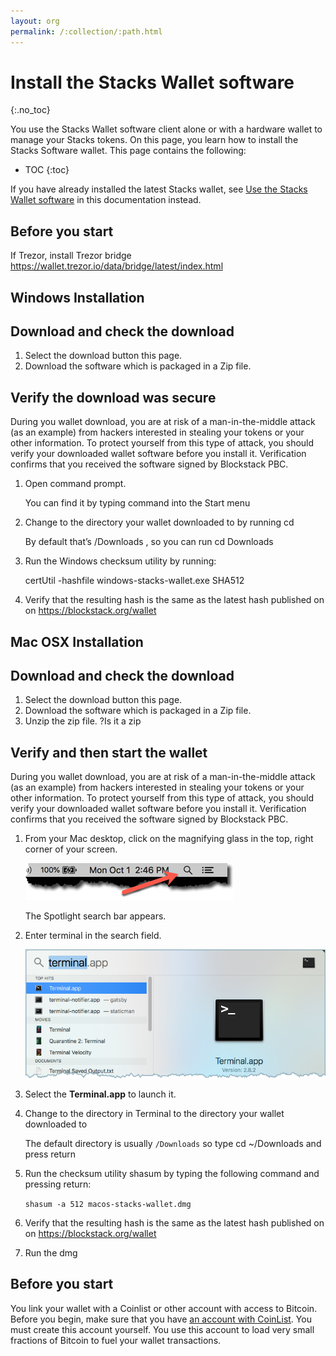 ```yaml
---
layout: org
permalink: /:collection/:path.html
---
```

# Install the Stacks Wallet software
{:.no_toc}

You use the Stacks Wallet software client alone or with a hardware wallet to
manage your Stacks tokens. On this page, you learn how to install the Stacks
Software wallet. This page contains the following:

* TOC
{:toc}

If you have already installed the latest Stacks wallet, see [Use the Stacks
Wallet software](wallet-use.html) in this documentation instead.


##  Before you start

If Trezor, install Trezor bridge https://wallet.trezor.io/data/bridge/latest/index.html


## Windows Installation


## Download and check the download

1. Select the download button this page.
2. Download the software which is packaged in a Zip file.

## Verify the download was secure

During you wallet download, you are at risk of a man-in-the-middle attack (as an
example) from hackers interested in stealing your tokens or your other
information.  To protect yourself from this type of attack, you should verify
your downloaded wallet software before you install it. Verification confirms
that you received the software signed by Blockstack PBC.

1. Open command prompt.

   You can find it by typing command into the Start menu

2. Change to the directory your wallet downloaded to by running cd <directory>

    By default that’s <You-User-Directory>/Downloads , so you can run cd Downloads

3. Run the Windows checksum utility by running:

    certUtil -hashfile windows-stacks-wallet.exe SHA512

4. Verify that the resulting hash is the same as the latest hash published on on https://blockstack.org/wallet



## Mac OSX Installation


## Download and check the download

1. Select the download button this page.
2. Download the software which is packaged in a Zip file.
3. Unzip the zip file. ?Is it a zip

## Verify and then start the wallet

During you wallet download, you are at risk of a man-in-the-middle attack (as an
example) from hackers interested in stealing your tokens or your other
information.  To protect yourself from this type of attack, you should verify
your downloaded wallet software before you install it. Verification confirms
that you received the software signed by Blockstack PBC.

1. From your Mac desktop, click on the magnifying glass in the top, right corner of your screen.

   ![Spotlight search launch](images/search-start.png)

   The Spotlight search bar appears.

2. Enter terminal in the search field.

   ![Terminal](images/search-terminal.png)

3. Select the **Terminal.app** to launch it.
4. Change to the directory in Terminal to the directory your wallet downloaded to

    The default directory is usually `/Downloads` so type cd ~/Downloads and press return

5. Run the checksum utility shasum by typing the following command and pressing return:

    `shasum -a 512 macos-stacks-wallet.dmg`

6. Verify that the resulting hash is the same as the latest hash published on on https://blockstack.org/wallet

7. Run the dmg



## Before you start

You link your wallet with a Coinlist or other account with access to Bitcoin. Before you begin, make sure that
you have [an account with CoinList](https://coinlist.co/register). You must
create this account yourself. You use this account to load very small fractions
of Bitcoin to fuel your wallet transactions.
